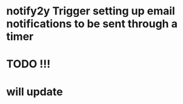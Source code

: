 # notify2y Trigger setting up email notifications to be sent through a timer

# TODO !!!

# will update
